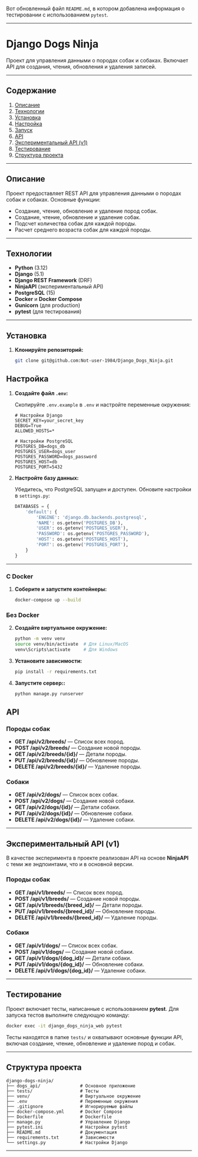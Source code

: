 Вот обновленный файл `README.md`, в котором добавлена информация о тестировании с использованием `pytest`.

---

# Django Dogs Ninja

Проект для управления данными о породах собак и собаках. Включает API для создания, чтения, обновления и удаления записей.

---

## Содержание

1. [Описание](#описание)
2. [Технологии](#технологии)
3. [Установка](#установка)
4. [Настройка](#настройка)
5. [Запуск](#запуск)
6. [API](#api)
7. [Экспериментальный API (v1)](#экспериментальный-api-v1)
8. [Тестирование](#тестирование)
9. [Структура проекта](#структура-проекта)


---

## Описание

Проект предоставляет REST API для управления данными о породах собак и собаках. Основные функции:
- Создание, чтение, обновление и удаление пород собак.
- Создание, чтение, обновление и удаление собак.
- Подсчет количества собак для каждой породы.
- Расчет среднего возраста собак для каждой породы.

---

## Технологии

- **Python** (3.12)
- **Django** (5.1)
- **Django REST Framework** (DRF)
- **NinjaAPI** (экспериментальный API)
- **PostgreSQL** (15)
- **Docker** и **Docker Compose**
- **Gunicorn** (для production)
- **pytest** (для тестирования)

---
## Установка

1. **Клонируйте репозиторий:**

   ```bash
   git clone git@github.com:Not-user-1984/Django_Dogs_Ninja.git
   ```


## Настройка

1. **Создайте файл `.env`:**

   Скопируйте `.env.example` в `.env` и настройте переменные окружения:

   ```env
   # Настройки Django
   SECRET_KEY=your_secret_key
   DEBUG=True
   ALLOWED_HOSTS=*

   # Настройки PostgreSQL
   POSTGRES_DB=dogs_db
   POSTGRES_USER=dogs_user
   POSTGRES_PASSWORD=dogs_password
   POSTGRES_HOST=db
   POSTGRES_PORT=5432
   ```

2. **Настройте базу данных:**

   Убедитесь, что PostgreSQL запущен и доступен. Обновите настройки в `settings.py`:

   ```python
   DATABASES = {
       'default': {
           'ENGINE': 'django.db.backends.postgresql',
           'NAME': os.getenv('POSTGRES_DB'),
           'USER': os.getenv('POSTGRES_USER'),
           'PASSWORD': os.getenv('POSTGRES_PASSWORD'),
           'HOST': os.getenv('POSTGRES_HOST'),
           'PORT': os.getenv('POSTGRES_PORT'),
       }
   }
   ```

---

### С Docker

1. **Соберите и запустите контейнеры:**

   ```bash
   docker-compose up --build
   ```


### Без Docker

2. **Создайте виртуальное окружение:**

   ```bash
   python -m venv venv
   source venv/bin/activate  # Для Linux/MacOS
   venv\Scripts\activate     # Для Windows
   ```

3. **Установите зависимости:**

   ```bash
   pip install -r requirements.txt
   ```
4. **Запустите сервер::**

   ```bash
   python manage.py runserver
   ```

## API

### Породы собак

- **GET /api/v2/breeds/** — Список всех пород.
- **POST /api/v2/breeds/** — Создание новой породы.
- **GET /api/v2/breeds/{id}/** — Детали породы.
- **PUT /api/v2/breeds/{id}/** — Обновление породы.
- **DELETE /api/v2/breeds/{id}/** — Удаление породы.

### Собаки

- **GET /api/v2/dogs/** — Список всех собак.
- **POST /api/v2/dogs/** — Создание новой собаки.
- **GET /api/v2/dogs/{id}/** — Детали собаки.
- **PUT /api/v2/dogs/{id}/** — Обновление собаки.
- **DELETE /api/v2/dogs/{id}/** — Удаление собаки.

---

## Экспериментальный API (v1)

В качестве эксперимента в проекте реализован API на основе **NinjaAPI** с теми же эндпоинтами, что и в основной версии.

### Породы собак

- **GET /api/v1/breeds/** — Список всех пород.
- **POST /api/v1/breeds/** — Создание новой породы.
- **GET /api/v1/breeds/{breed_id}/** — Детали породы.
- **PUT /api/v1/breeds/{breed_id}/** — Обновление породы.
- **DELETE /api/v1/breeds/{breed_id}/** — Удаление породы.

### Собаки

- **GET /api/v1/dogs/** — Список всех собак.
- **POST /api/v1/dogs/** — Создание новой собаки.
- **GET /api/v1/dogs/{dog_id}/** — Детали собаки.
- **PUT /api/v1/dogs/{dog_id}/** — Обновление собаки.
- **DELETE /api/v1/dogs/{dog_id}/** — Удаление собаки.

---

## Тестирование

Проект включает тесты, написанные с использованием **pytest**. Для запуска тестов выполните следующую команду:

```bash
docker exec -it django_dogs_ninja_web pytest
```

Тесты находятся в папке `tests/` и охватывают основные функции API, включая создание, чтение, обновление и удаление пород и собак.

---

## Структура проекта

```
django-dogs-ninja/
├── dogs_api/               # Основное приложение
├── tests/                  # Тесты
├── venv/                   # Виртуальное окружение
├── .env                    # Переменные окружения
├── .gitignore              # Игнорируемые файлы
├── docker-compose.yml      # Docker Compose
├── Dockerfile              # Dockerfile
├── manage.py               # Управление Django
├── pytest.ini              # Настройки pytest
├── README.md               # Документация
├── requirements.txt        # Зависимости
└── settings.py             # Настройки Django
```

---
